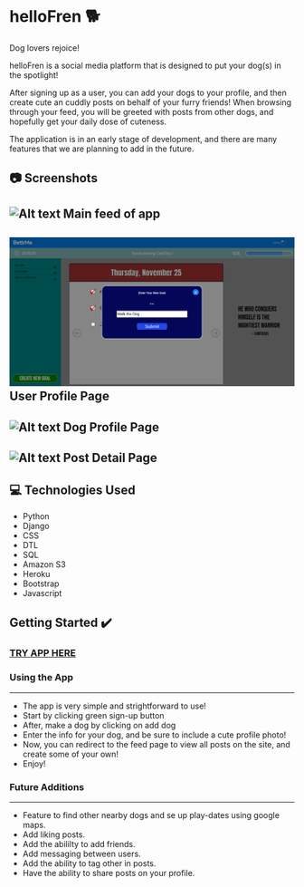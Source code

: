 # helloFren :dog2:

Dog lovers rejoice!

helloFren is a social media platform that is designed to put your dog(s) in the spotlight! 

After signing up as a user, you can add your dogs to your profile, and then create cute an cuddly posts on behalf of your furry friends!
When browsing through your feed, you will be greeted with posts from other dogs, and hopefully get your daily dose of cuteness.

The application is in an early stage of development, and there are many features that we are planning to add in the future.

## :camera: Screenshots

![Alt text](https://i.gyazo.com/9c73436ed28c8d281c5651ae2074d0b9.png)
Main feed of app
---
![Alt text](https://github.com/mattl999/BettrMe/blob/main/public/images/BettrMe%20Screenshots/BettrMe%20Create%20Modal.png?raw=true)
User Profile Page
---
![Alt text](https://i.gyazo.com/b0dca7a3d8d6d853bad0ed7f1ef49d9b.png)
Dog Profile Page
---
![Alt text](https://i.gyazo.com/be2925bf21f2a1b4834f6790c72edf4d.png)
Post Detail Page
---

## :computer: Technologies Used 

- Python
- Django
- CSS
- DTL
- SQL
- Amazon S3
- Heroku
- Bootstrap
- Javascript


## Getting Started :heavy_check_mark:

### [TRY APP HERE](http://hellofren.herokuapp.com/)

### Using the App
---
- The app is very simple and strightforward to use!
- Start by clicking green sign-up button
- After, make a dog by clicking on add dog
- Enter the info for your dog, and be sure to include a cute profile photo!
- Now, you can redirect to the feed page to view all posts on the site, and create some of your own!
- Enjoy!

### Future Additions
---
- Feature to find other nearby dogs and se up play-dates using google maps.
- Add liking posts.
- Add the abililty to add friends.
- Add messaging between users.
- Add the ability to tag other in posts.
- Have the ability to share posts on your profile.
